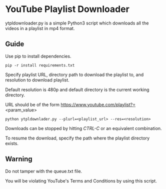 # YouTube Playlist Downloader
ytpldownloader.py is a simple Python3 script which downloads all the videos in a playlist in mp4 format.
## Guide
Use pip to install dependencies.
```
pip -r install requirements.txt
```
Specify playlist URL, directory path to download the playlist to, and resolution to download playlist.

Default resolution is 480p and default directory is the current working directory.

URL should be of the form https://www.youtube.com/playlist?=<param_value>
```
python ytpldownlader.py --plurl=<playlist_url> --res=<resolution>
```

Downloads can be stopped by hitting *CTRL-C* or an equivalent combination.

To resume the download, specify the path where the playlist directory exists. 
## Warning

Do not tamper with the queue.txt file.

You will be violating YouTube's Terms and Conditions by using this script.
